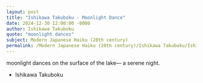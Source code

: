 ```yaml
---
layout: post
title: "Ishikawa Takuboku - Moonlight Dance"
date: 2024-12-30 12:00:00 -0000
author: Ishikawa Takuboku
quote: "moonlight dances"
subject: Modern Japanese Haiku (20th century)
permalink: /Modern Japanese Haiku (20th century)/Ishikawa Takuboku/Ishikawa Takuboku - Moonlight Dance
---
```


moonlight dances
on the surface of the lake—
a serene night.


- Ishikawa Takuboku
